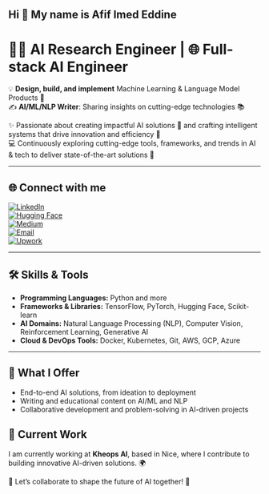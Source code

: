 ## Hi 👋 My name is Afif Imed Eddine 

# 👨‍💻 AI Research Engineer | 🌐 Full-stack AI Engineer

💡 **Design, build, and implement** Machine Learning & Language Model Products 🚀  
✍️ **AI/ML/NLP Writer**: Sharing insights on cutting-edge technologies 📚  

✨ Passionate about creating impactful AI solutions 🤖 and crafting intelligent systems that drive innovation and efficiency 🌟  
💻 Continuously exploring cutting-edge tools, frameworks, and trends in AI & tech to deliver state-of-the-art solutions 🌌  

---

## 🌐 **Connect with me**

[![LinkedIn](https://img.icons8.com/color/48/000000/linkedin.png)](https://www.linkedin.com/in/afif-imad-eddine-5a0291153)  
[![Hugging Face](https://img.icons8.com/emoji/48/000000/hugging-face.png)](https://huggingface.co/Imed14205)  
[![Medium](https://img.icons8.com/ios-filled/50/000000/medium-monogram.png)](https://medium.com/@imad14205)  
[![Email](https://img.icons8.com/fluency/48/000000/gmail.png)](mailto:imededdine.afif@gmail.com)  
[![Upwork](https://img.icons8.com/color/48/000000/upwork.png)](https://www.upwork.com/freelancers/~01b61ea074538b685c?mp_source=share)  

---

## 🛠️ **Skills & Tools**

- **Programming Languages:** Python and more  
- **Frameworks & Libraries:** TensorFlow, PyTorch, Hugging Face, Scikit-learn  
- **AI Domains:** Natural Language Processing (NLP), Computer Vision, Reinforcement Learning, Generative AI  
- **Cloud & DevOps Tools:** Docker, Kubernetes, Git, AWS, GCP, Azure  

---

## 🚀 **What I Offer**

- End-to-end AI solutions, from ideation to deployment  
- Writing and educational content on AI/ML and NLP  
- Collaborative development and problem-solving in AI-driven projects  

## 🏢 **Current Work**

I am currently working at **Kheops AI**, based in Nice, where I contribute to building innovative AI-driven solutions. 🌍  

🔗 Let’s collaborate to shape the future of AI together! 🚀
